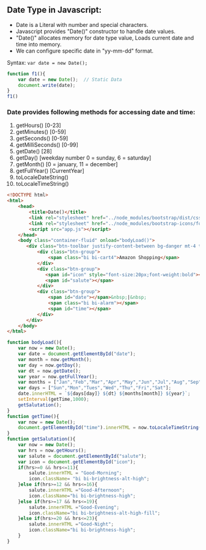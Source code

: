 ## Date Type in Javascript:
* Date is a Literal with number and special characters.
* Javascript provides "Date()" constructor to handle date values.
* "Date()" allocates memory for date type value, Loads current date and time into memory.
* We can configure specific date in "yy-mm-dd" format.

Syntax: `var date = new Date();`

```js
function f1(){
    var date = new Date();  // Static Data
    document.write(date);   
}
f1()
```

### Date provides following methods for accessing date and time:
1. getHours() [0-23]
2. getMinutes() [0-59]
3. getSeconds() [0-59]
4. getMilliSeconds() [0-99]
5. getDate() [28]
6. getDay() [weekday number 0 = sunday, 6 = saturday]
7. getMonth() [0 = january, 11 = december]
8. getFullYear() [CurrentYear]
9. toLocaleDateString()
10. toLocaleTimeString()

```html
<!DOCTYPE html>
<html>
    <head>
        <title>Date()</title>
        <link rel="stylesheet" href="../node_modules/bootstrap/dist/css/bootstrap.css">
        <link rel="stylesheet" href="../node_modules/bootstrap-icons/font/bootstrap-icons.css">
        <script src="app.js"></script>
    </head>
    <body class="container-fluid" onload="bodyLoad()">
       <div class="btn-toolbar justify-content-between bg-danger mt-4 text-white p-3">
           <div class="btn-group">
               <span class="bi bi-cart4">Amazon Shopping</span>
           </div>
           <div class="btn-group">
              <span id="icon" style="font-size:20px;font-weight:bold"></span>
              <span id="salute"></span>
           </div>
           <div class="btn-group">
               <span id="date"></span>&nbsp;|&nbsp;
               <span class="bi bi-alarm"></span>
               <span id="time"></span>   
           </div>
       </div>
    </body>
</html>
```
```js
function bodyLoad(){
    var now = new Date();
    var date = document.getElementById("date");
    var month = now.getMonth();
    var day = now.getDay();
    var dt = now.getDate();
    var year = now.getFullYear(); 
    var months = ["Jan","Feb","Mar","Apr","May","Jun","Jul","Aug","Sep","Oct","Nov","Dec"];
    var days = ["Sun","Mon","Tues","Wed","Thu","Fri","Sat"];
    date.innerHTML = `${days[day]} ${dt} ${months[month]} ${year}`;
    setInterval(getTime,1000);
    getSalutation();
}
function getTime(){
    var now = new Date();
    document.getElementById("time").innerHTML = now.toLocaleTimeString();
}
function getSalutation(){
    var now = new Date();
    var hrs = now.getHours();
    var salute = document.getElementById("salute");
    var icon = document.getElementById("icon");
    if(hrs>=0 && hrs<=11){
        salute.innerHTML = "Good-Morning";
        icon.className= "bi bi-brightness-alt-high";
    }else if(hrs>=12 && hrs<=16){
        salute.innerHTML ="Good-Afternoon";
        icon.className="bi bi-brightness-high";
    }else if(hrs>=17 && hrs<=19){
        salute.innerHTML ="Good-Evening";
        icon.className="bi bi-brightness-alt-high-fill";
    }else if(hrs>=20 && hrs<=23){
        salute.innerHTML ="Good-Night";
        icon.className="bi bi-brightness-high";
    }
}
``` 